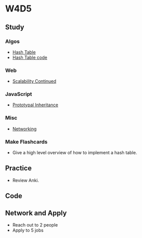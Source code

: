 # W4D5

## Study

### Algos 

- [Hash Table](https://www.youtube.com/watch?v=2wyCY1sX9II)
- [Hash Table code](https://github.com/minsoo91/hash_table)

### Web
- [Scalability Continued](https://www.youtube.com/watch?v=-W9F__D3oY4&t)

### JavaScript
- [Prototypal Inheritance](https://medium.freecodecamp.org/the-definitive-javascript-handbook-for-a-developer-interview-44ffc6aeb54e)

### Misc
- [Networking](https://www.youtube.com/playlist?list=PLowKtXNTBypH19whXTVoG3oKSuOcw_XeW)

### Make Flashcards
- Give a high level overview of how to implement a hash table.

## Practice

- Review Anki. 

## Code 

## Network and Apply 

- Reach out to 2 people
- Apply to 5 jobs 
